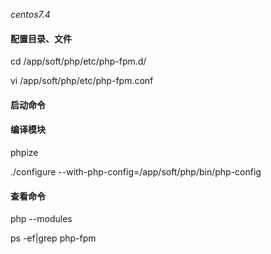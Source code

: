 _centos7.4_

#### 配置目录、文件

cd /app/soft/php/etc/php-fpm.d/

vi /app/soft/php/etc/php-fpm.conf

#### 启动命令



#### 编译模块

phpize

./configure --with-php-config=/app/soft/php/bin/php-config

#### 查看命令

php --modules

ps -ef\|grep php-fpm

